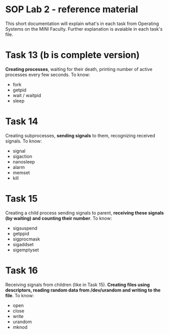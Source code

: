 # SOP Lab 2 - reference material

This short documentation will explain what's in each task from Operating Systems on the MiNI Faculty.
Further explanation is avaiable in each task's file. 

# Task 13 (b is complete version)

**Creating processes**, waiting for their death, printing number of active processes every few seconds. To know:
- fork
- getpid
- wait / waitpid
- sleep

# Task 14

Creating subprocesses, **sending signals** to them, recognizing received signals. To know:
- signal
- sigaction
- nanosleep
- alarm
- memset
- kill

# Task 15

Creating a child process sending signals to parent, **receiving these signals (by waiting) and counting their number**. To know:
- sigsuspend
- getppid
- sigprocmask
- sigaddset
- sigemptyset

# Task 16

Receiving signals from children (like in Task 15). **Creating files using descriptors, reading random data from /dev/urandom and writing to the file**. To know:
- open
- close
- write
- urandom
- mknod
